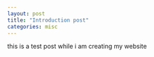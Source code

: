 ```yaml
---
layout: post
title: "Introduction post"
categories: misc
---
```


this is a test post while i am creating my website